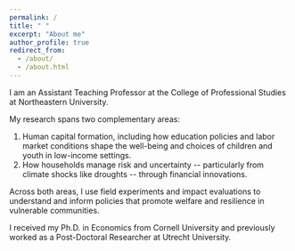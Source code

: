 ```yaml
---
permalink: /
title: " "
excerpt: "About me"
author_profile: true
redirect_from: 
  - /about/
  - /about.html
---
```

I am an Assistant Teaching Professor at the College of Professional Studies at Northeastern University.

My research spans two complementary areas:
1. Human capital formation, including how education policies and labor market conditions shape the well-being and choices of children and youth in low-income settings.
2. How households manage risk and uncertainty -- particularly from climate shocks like droughts -- through financial innovations.

Across both areas, I use field experiments and impact evaluations to understand and inform policies that promote welfare and resilience in vulnerable communities.

I received my Ph.D. in Economics from Cornell University and previously worked as a Post-Doctoral Researcher at Utrecht University.

